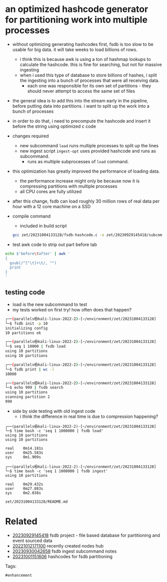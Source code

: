# an optimized hashcode generator for partitioning work into multiple processes

- without optimizing generating hashcodes first, fsdb is too slow to be usable for big data. it will take weeks to load billions of rows.
  - i think this is because awk is using a ton of hashmap lookups to calculate the hashcode. this is fine for searching, but not for massive ingesting
  - when i used this type of database to store billions of hashes, i split the ingesting into a bunch of processes that were all receiving data.
    - each one was responsible for its own set of partitions - they should never attempt to access the same set of files
- the general idea is to add this into the stream early in the pipeline, before putting data into partitions. i want to split up the work into a bunch of processes
- in order to do that, i need to precompute the hashcode and insert it before the string using optimized c code
- changes required
  - new subcommand `load` runs multiple processes to split up the lines
  - new ingest script `ingest-opt` uses provided hashcode and runs as subcommand.
    - runs as multiple subprocesses of `load` command.
- this optimization has greatly improved the performance of loading data.
  - the performance increase might only be because now it is compressing partitions with multiple processes
  - all CPU cores are fully utilized
- after this change, fsdb can load roughly 30 million rows of real data per hour with a 12 core machine on a SSD

- compile command
  - included in build script
  ```bash
  gcc zet/20231004133128/fsdb-hashcode.c -o zet/20230929145418/subcommands/hashcode-optimized
  ```

- test awk code to strip out part before tab
```bash
echo $'before\tafter' | awk '
{
  gsub(/^[^\t]+\t/, "")
  print
}
'

```

## testing code
- load is the new subcommand to test
- my tests worked on first try! how often does that happen?
```bash
┌──(parallels㉿kali-linux-2022-2)-[~/environment/zet/20231004133128]
└─$ fsdb init -p 10
initializing config
10 partitions ok

┌──(parallels㉿kali-linux-2022-2)-[~/environment/zet/20231004133128]
└─$ seq 1 10000 | fsdb load
using 10 partitions
using 10 partitions

┌──(parallels㉿kali-linux-2022-2)-[~/environment/zet/20231004133128]
└─$ fsdb print | wc -l
10000

┌──(parallels㉿kali-linux-2022-2)-[~/environment/zet/20231004133128]
└─$ echo 999 | fsdb search
using 10 partitions
scanning partition 2
999

```

- side by side testing with old ingest code
  - i think the difference in real time is due to compression happening?
```
┌──(parallels㉿kali-linux-2022-2)-[~/environment/zet/20231004133128]
└─$ time bash -c 'seq 1 1000000 | fsdb load'
using 10 partitions
using 10 partitions

real    0m14.181s
user    0m25.583s
sys     0m1.909s

┌──(parallels㉿kali-linux-2022-2)-[~/environment/zet/20231004133128]
└─$ time bash -c 'seq 1 1000000 | fsdb ingest'
using 10 partitions

real    0m29.432s
user    0m27.883s
sys     0m2.038s
```

` zet/20231004133128/README.md `

# Related

- [20230929145418](/zet/20230929145418/README.md) fsdb project - file based database for partitioning and event sourced data
- [20221012171100](/zet/20221012171100/README.md) recently created nodes hub
- [20230930042658](/zet/20230930042658/README.md) fsdb ingest subcommand notes
- [20231001151606](/zet/20231001151606/README.md) hashcodes for fsdb partitioning

Tags:

    #enhancement

